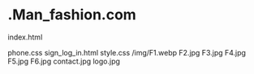 # .Man_fashion.com
index.html

phone.css
sign_log_in.html
style.css
/img/F1.webp
F2.jpg
F3.jpg
F4.jpg
F5.jpg
F6.jpg
contact.jpg
logo.jpg
